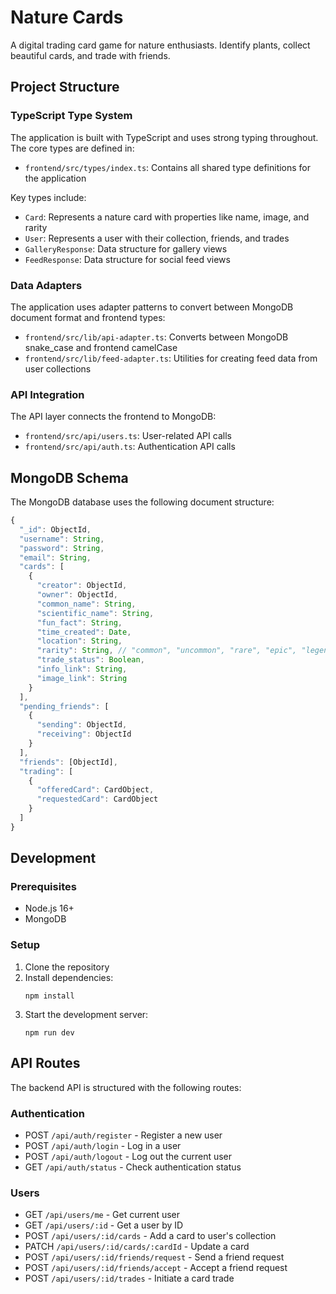 # Nature Cards

A digital trading card game for nature enthusiasts. Identify plants, collect beautiful cards, and trade with friends.

## Project Structure

### TypeScript Type System

The application is built with TypeScript and uses strong typing throughout. The core types are defined in:

- `frontend/src/types/index.ts`: Contains all shared type definitions for the application

Key types include:

- `Card`: Represents a nature card with properties like name, image, and rarity
- `User`: Represents a user with their collection, friends, and trades
- `GalleryResponse`: Data structure for gallery views
- `FeedResponse`: Data structure for social feed views

### Data Adapters

The application uses adapter patterns to convert between MongoDB document format and frontend types:

- `frontend/src/lib/api-adapter.ts`: Converts between MongoDB snake_case and frontend camelCase
- `frontend/src/lib/feed-adapter.ts`: Utilities for creating feed data from user collections

### API Integration

The API layer connects the frontend to MongoDB:

- `frontend/src/api/users.ts`: User-related API calls
- `frontend/src/api/auth.ts`: Authentication API calls

## MongoDB Schema

The MongoDB database uses the following document structure:

```javascript
{
  "_id": ObjectId,
  "username": String,
  "password": String,
  "email": String,
  "cards": [
    {
      "creator": ObjectId,
      "owner": ObjectId,
      "common_name": String,
      "scientific_name": String,
      "fun_fact": String,
      "time_created": Date,
      "location": String,
      "rarity": String, // "common", "uncommon", "rare", "epic", "legendary"
      "trade_status": Boolean,
      "info_link": String,
      "image_link": String
    }
  ],
  "pending_friends": [
    {
      "sending": ObjectId,
      "receiving": ObjectId
    }
  ],
  "friends": [ObjectId],
  "trading": [
    {
      "offeredCard": CardObject,
      "requestedCard": CardObject
    }
  ]
}
```

## Development

### Prerequisites

- Node.js 16+
- MongoDB

### Setup

1. Clone the repository
2. Install dependencies:
   ```
   npm install
   ```
3. Start the development server:
   ```
   npm run dev
   ```

## API Routes

The backend API is structured with the following routes:

### Authentication
- POST `/api/auth/register` - Register a new user
- POST `/api/auth/login` - Log in a user
- POST `/api/auth/logout` - Log out the current user
- GET `/api/auth/status` - Check authentication status

### Users
- GET `/api/users/me` - Get current user
- GET `/api/users/:id` - Get a user by ID
- POST `/api/users/:id/cards` - Add a card to user's collection
- PATCH `/api/users/:id/cards/:cardId` - Update a card
- POST `/api/users/:id/friends/request` - Send a friend request
- POST `/api/users/:id/friends/accept` - Accept a friend request
- POST `/api/users/:id/trades` - Initiate a card trade